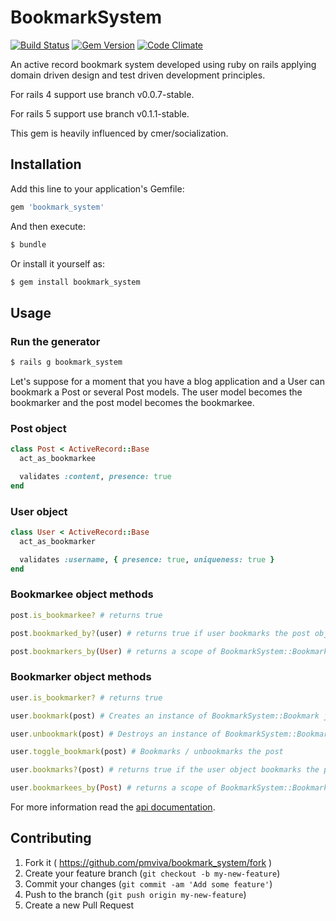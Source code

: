 # BookmarkSystem

[![Build Status](https://travis-ci.org/pmviva/bookmark_system.png?gbranch=master)](https://travis-ci.org/pmviva/bookmark_system)
[![Gem Version](https://badge.fury.io/rb/bookmark_system.svg)](http://badge.fury.io/rb/bookmark_system)
[![Code Climate](https://codeclimate.com/github/pmviva/bookmark_system/badges/gpa.svg)](https://codeclimate.com/github/pmviva/bookmark_system)

An active record bookmark system developed using ruby on rails applying domain driven design and test driven development principles.

For rails 4 support use branch v0.0.7-stable.

For rails 5 support use branch v0.1.1-stable.

This gem is heavily influenced by cmer/socialization.

## Installation

Add this line to your application's Gemfile:

```ruby
gem 'bookmark_system'
```

And then execute:

```ruby
$ bundle
```

Or install it yourself as:

```ruby
$ gem install bookmark_system
```

## Usage

### Run the generator

```ruby
$ rails g bookmark_system
```

Let's suppose for a moment that you have a blog application and a User can bookmark a Post or several Post models.
The user model becomes the bookmarker and the post model becomes the bookmarkee.

### Post object
```ruby
class Post < ActiveRecord::Base
  act_as_bookmarkee

  validates :content, presence: true
end
```

### User object
```ruby
class User < ActiveRecord::Base
  act_as_bookmarker

  validates :username, { presence: true, uniqueness: true }
end
```

### Bookmarkee object methods
```ruby
post.is_bookmarkee? # returns true

post.bookmarked_by?(user) # returns true if user bookmarks the post object, false otherwise

post.bookmarkers_by(User) # returns a scope of BookmarkSystem::Bookmark join model that belongs to the post object and belongs to bookmarker objects of type User
```


### Bookmarker object methods
```ruby
user.is_bookmarker? # returns true

user.bookmark(post) # Creates an instance of BookmarkSystem::Bookmark join model associating the user object and the post object, returns true if succeded, false otherwise

user.unbookmark(post) # Destroys an instance of BookmarkSystem::Bookmark join model that associates the user object and the post object, returns true if succeded, false otherwise

user.toggle_bookmark(post) # Bookmarks / unbookmarks the post

user.bookmarks?(post) # returns true if the user object bookmarks the post object, false otherwise

user.bookmarkees_by(Post) # returns a scope of BookmarkSystem::Bookmark join model that belongs to the user object and belongs to bookmarkee objects of type Post
```

For more information read the [api documentation](http://rubydoc.info/gems/bookmark_system).

## Contributing

1. Fork it ( https://github.com/pmviva/bookmark_system/fork )
2. Create your feature branch (`git checkout -b my-new-feature`)
3. Commit your changes (`git commit -am 'Add some feature'`)
4. Push to the branch (`git push origin my-new-feature`)
5. Create a new Pull Request
